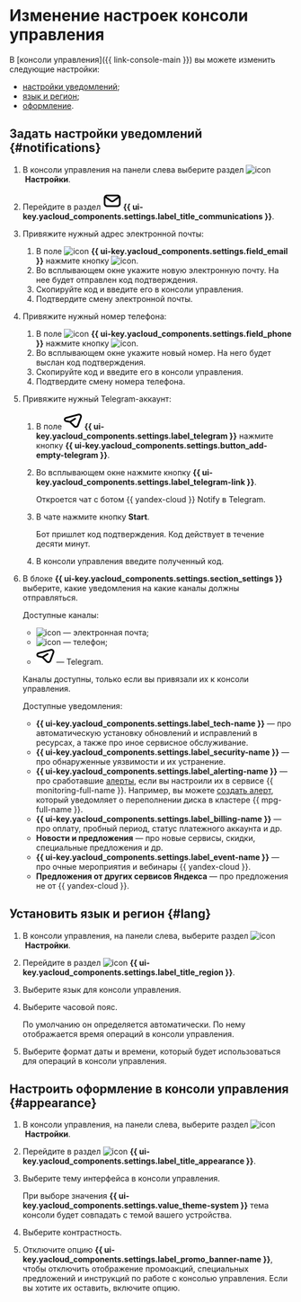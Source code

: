 # Изменение настроек консоли управления

В [консоли управления]({{ link-console-main }}) вы можете изменить следующие настройки:

* [настройки уведомлений](#notifications);
* [язык и регион](#lang);
* [оформление](#appearance).

## Задать настройки уведомлений {#notifications}

1. В консоли управления на панели слева выберите раздел ![icon](../../_assets/console-icons/gear.svg) **Настройки**.
1. Перейдите в раздел ![icon](../../_assets/console-icons/envelope.svg) **{{ ui-key.yacloud_components.settings.label_title_communications }}**.
1. Привяжите нужный адрес электронной почты:

   1. В поле ![icon](../../_assets/console-icons/at.svg) **{{ ui-key.yacloud_components.settings.field_email }}** нажмите кнопку ![icon](../../_assets/console-icons/pencil.svg).
   1. Во всплывающем окне укажите новую электронную почту. На нее будет отправлен код подтверждения.
   1. Скопируйте код и введите его в консоли управления.
   1. Подтвердите смену электронной почты.

1. Привяжите нужный номер телефона:

   1. В поле ![icon](../../_assets/console-icons/smartphone.svg) **{{ ui-key.yacloud_components.settings.field_phone }}** нажмите кнопку ![icon](../../_assets/console-icons/pencil.svg).
   1. Во всплывающем окне укажите новый номер. На него будет выслан код подтверждения.
   1. Скопируйте код и введите его в консоли управления.
   1. Подтвердите смену номера телефона.

1. Привяжите нужный Telegram-аккаунт:

   1. В поле ![icon](../../_assets/console-icons/logo-telegram.svg) **{{ ui-key.yacloud_components.settings.label_telegram }}** нажмите кнопку **{{ ui-key.yacloud_components.settings.button_add-empty-telegram }}**.
   1. Во всплывающем окне нажмите кнопку **{{ ui-key.yacloud_components.settings.label_telegram-link }}**.

      Откроется чат с ботом {{ yandex-cloud }} Notify в Telegram.

   1. В чате нажмите кнопку **Start**.

      Бот пришлет код подтверждения. Код действует в течение десяти минут.

   1. В консоли управления введите полученный код.

1. В блоке **{{ ui-key.yacloud_components.settings.section_settings }}** выберите, какие уведомления на какие каналы должны отправляться.

   Доступные каналы:

   * ![icon](../../_assets/console-icons/at.svg) — электронная почта;
   * ![icon](../../_assets/console-icons/smartphone.svg) — телефон;
   * ![icon](../../_assets/console-icons/logo-telegram.svg) — Telegram.

   Каналы доступны, только если вы привязали их к консоли управления.

   Доступные уведомления:

   * **{{ ui-key.yacloud_components.settings.label_tech-name }}** — про автоматическую установку обновлений и исправлений в ресурсах, а также про иное сервисное обслуживание.
   * **{{ ui-key.yacloud_components.settings.label_security-name }}** — про обнаруженные уязвимости и их устранение.
   * **{{ ui-key.yacloud_components.settings.label_alerting-name }}** — про сработавшие [алерты](../../monitoring/concepts/alerting.md), если вы настроили их в сервисе {{ monitoring-full-name }}. Например, вы можете [создать алерт](../../managed-postgresql/operations/storage-space.md#set-alert), который уведомляет о переполнении диска в кластере {{ mpg-full-name }}.
   * **{{ ui-key.yacloud_components.settings.label_billing-name }}** — про оплату, пробный период, статус платежного аккаунта и др.
   * **Новости и предложения** — про новые сервисы, скидки, специальные предложения и др.
   * **{{ ui-key.yacloud_components.settings.label_event-name }}** — про очные мероприятия и вебинары {{ yandex-cloud }}.
   * **Предложения от других сервисов Яндекса** — про предложения не от {{ yandex-cloud }}.

## Установить язык и регион {#lang}

1. В консоли управления, на панели слева, выберите раздел ![icon](../../_assets/console-icons/gear.svg) **Настройки**.
1. Перейдите в раздел ![icon](../../_assets/console-icons/globe.svg) **{{ ui-key.yacloud_components.settings.label_title_region }}**.
1. Выберите язык для консоли управления.
1. Выберите часовой пояс.

   По умолчанию он определяется автоматически. По нему отображается время операций в консоли управления.

1. Выберите формат даты и времени, который будет использоваться для операций в консоли управления.

## Настроить оформление в консоли управления {#appearance}

1. В консоли управления, на панели слева, выберите раздел ![icon](../../_assets/console-icons/gear.svg) **Настройки**.
1. Перейдите в раздел ![icon](../../_assets/console-icons/palette.svg) **{{ ui-key.yacloud_components.settings.label_title_appearance }}**.
1. Выберите тему интерфейса в консоли управления.

   При выборе значения **{{ ui-key.yacloud_components.settings.value_theme-system }}** тема консоли будет совпадать с темой вашего устройства.

1. Выберите контрастность.
1. Отключите опцию **{{ ui-key.yacloud_components.settings.label_promo_banner-name }}**, чтобы отключить отображение промоакций, специальных предложений и инструкций по работе с консолью управления. Если вы хотите их оставить, включите опцию.
